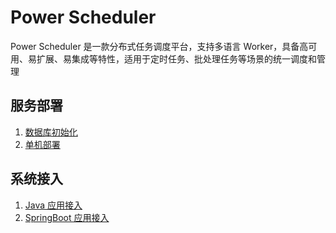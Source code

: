 # Power Scheduler

Power Scheduler 是一款分布式任务调度平台，支持多语言 Worker，具备高可用、易扩展、易集成等特性，适用于定时任务、批处理任务等场景的统一调度和管理

## 服务部署

1. [数据库初始化](服务部署/数据库初始化.md)
2. [单机部署](服务部署/单机部署.md)

## 系统接入

1. [Java 应用接入](系统接入/Java应用接入.md)
2. [SpringBoot 应用接入](系统接入/SpringBoot应用接入.md)
